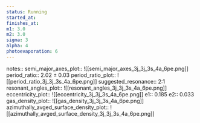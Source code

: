 ```yaml
---
status: Running
started_at:
finishes_at:
m1: 3.0
m2: 3.0
sigma: 3
alpha: 4
photoevaporation: 6
---
```


notes::
semi_major_axes_plot:: ![[semi_major_axes_3j_3j_3s_4a_6pe.png]]
period_ratio:: 2.02 ± 0.03
period_ratio_plot:: ![[period_ratio_3j_3j_3s_4a_6pe.png]]
suggested_resonance:: 2:1
resonant_angles_plot:: ![[resonant_angles_3j_3j_3s_4a_6pe.png]]
eccentricity_plot:: ![[eccentricity_3j_3j_3s_4a_6pe.png]]
e1:: 0.185
e2:: 0.033
gas_density_plot:: ![[gas_density_3j_3j_3s_4a_6pe.png]]
azimuthally_avged_surface_density_plot:: ![[azimuthally_avged_surface_density_3j_3j_3s_4a_6pe.png]]
